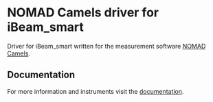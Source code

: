 # NOMAD Camels driver for iBeam_smart

Driver for iBeam_smart written for the measurement software [NOMAD Camels](https://fau-lap.github.io/NOMAD-CAMELS/).


## Documentation

For more information and instruments visit the [documentation](https://fau-lap.github.io/NOMAD-CAMELS/doc/instruments/instruments.html).